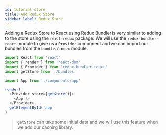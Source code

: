 ```yaml
---
id: tutorial-store
title: Add Redux Store
sidebar_label: Redux Store
---
```


Adding a Redux Store to React using Redux Bundler is very similar to adding to the store using the `react-redux` package. We will use the `redux-bundler-react` module to give us a `Provider` component and we can import our bundles from the `bundles/index` module.

```js
import React from 'react'
import { render } from 'react-dom'
import { Provider } from 'redux-bundler-react'
import getStore from './bundles'

import App from './components/app'

render(
  <Provider store={getStore()}>
    <App />
  </Provider>,
  getElementById('app')
)
```

> `getStore` can take some initial data and we will use this feature when we add our caching library.
